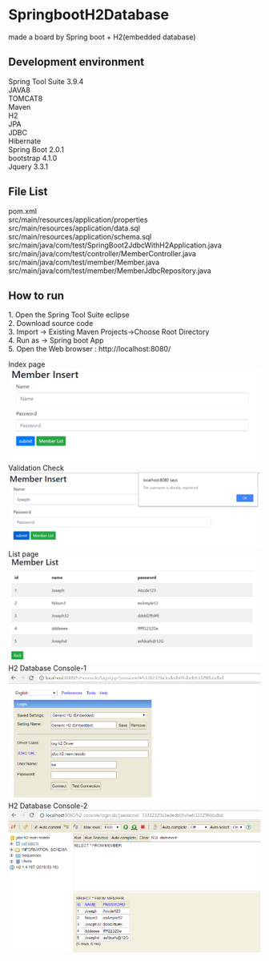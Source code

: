 # SpringbootH2Database
made a board by Spring boot + H2(embedded database)
<br/>
<h2>Development environment</h2>
Spring Tool Suite 3.9.4<br/>
JAVA8<br/>
TOMCAT8<br/>
Maven<br/>
H2<br/>
JPA<br/>
JDBC<br/>
Hibernate<br/>
Spring Boot 2.0.1<br/>
bootstrap 4.1.0<br/>
Jquery 3.3.1

<h2>File List</h2>
pom.xml<br/>
src/main/resources/application/properties<br/>
src/main/resources/application/data.sql<br/>
src/main/resources/application/schema.sql<br/>
src/main/java/com/test/SpringBoot2JdbcWithH2Application.java<br/>
src/main/java/com/test/controller/MemberController.java<br/>
src/main/java/com/test/member/Member.java<br/>
src/main/java/com/test/member/MemberJdbcRepository.java

<h2>How to run</h2>
1. Open the Spring Tool Suite eclipse<br/>
2. Download source code<br/>
3. Import -> Existing Maven Projects->Choose Root Directory<br/>
4. Run as -> Spring boot App<br/>
5. Open the Web browser : http://localhost:8080/


Index page
![title](/screenshoot/1.png)
Validation Check
![title](/screenshoot/2.png)
List page
![title](/screenshoot/3.png)
H2 Database Console-1
![title](/screenshoot/4.png)
H2 Database Console-2
![title](/screenshoot/5.png)
